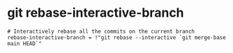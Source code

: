 # git rebase-interactive-branch

```gitconfig
# Interactively rebase all the commits on the current branch
rebase-interactive-branch = !"git rebase --interactive `git merge-base main HEAD`"
```

